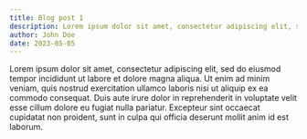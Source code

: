 ```yaml
---
title: Blog post 1
description: Lorem ipsum dolor sit amet, consectetur adipiscing elit, sed do eiusmod tempor incididunt ut labore et dolore magna aliqua.
author: John Doe
date: 2023-05-05
---
```


Lorem ipsum dolor sit amet, consectetur adipiscing elit, sed do eiusmod tempor incididunt ut labore et dolore magna aliqua. Ut enim ad minim veniam, quis nostrud exercitation ullamco laboris nisi ut aliquip ex ea commodo consequat. Duis aute irure dolor in reprehenderit in voluptate velit esse cillum dolore eu fugiat nulla pariatur. Excepteur sint occaecat cupidatat non proident, sunt in culpa qui officia deserunt mollit anim id est laborum.
